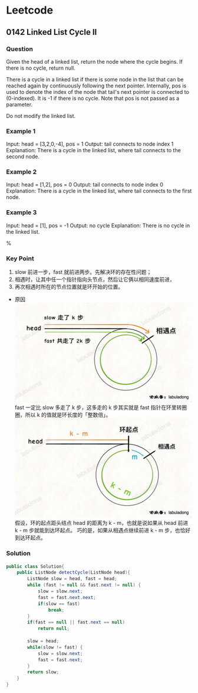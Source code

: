# Leetcode

## 0142 Linked List Cycle II

### Question

Given the head of a linked list, return the node where the cycle begins. If there is no cycle, return null.

There is a cycle in a linked list if there is some node in the list that can be reached again by continuously following the next pointer. Internally, pos is used to denote the index of the node that tail's next pointer is connected to (0-indexed). It is -1 if there is no cycle. Note that pos is not passed as a parameter.

Do not modify the linked list.

### Example 1

Input: head = [3,2,0,-4], pos = 1
Output: tail connects to node index 1
Explanation: There is a cycle in the linked list, where tail connects to the second node.

### Example 2

Input: head = [1,2], pos = 0
Output: tail connects to node index 0
Explanation: There is a cycle in the linked list, where tail connects to the first node.

### Example 3

Input: head = [1], pos = -1
Output: no cycle
Explanation: There is no cycle in the linked list.

%

### Key Point

1. slow 前进一步，fast 就前进两步。先解决环的存在性问题；
2. 相遇时，让其中任一个指针指向头节点，然后让它俩以相同速度前进，
3. 再次相遇时所在的节点位置就是环开始的位置。

* 原因
![1](images/LC142_1.png)
fast 一定比 slow 多走了 k 步，这多走的 k 步其实就是 fast 指针在环里转圈圈，所以 k 的值就是环长度的「整数倍」。
![2](images/LC142_2.png)
假设，环的起点距头结点 head 的距离为 k - m，也就是说如果从 head 前进 k - m 步就能到达环起点。
巧的是，如果从相遇点继续前进 k - m 步，也恰好到达环起点。

### Solution

```java
public class Solution{
    public ListNode detectCycle(ListNode head){
        ListNode slow = head, fast = head;
        while (fast != null && fast.next != null) {
            slow = slow.next;
            fast = fast.next.next;
            if(slow == fast)
                break;
        }
        if(fast == null || fast.next == null)
            return null;

        slow = head;
        while(slow != fast) {
            slow = slow.next;
            fast = fast.next;
        }
        return slow;
    }
}

```
